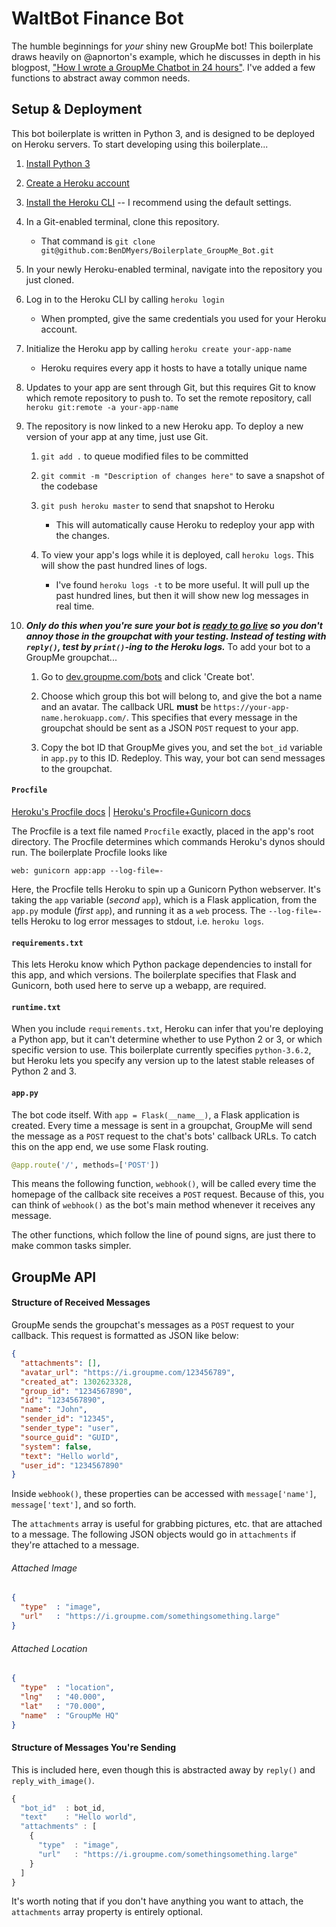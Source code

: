 # WaltBot Finance Bot

The humble beginnings for *your* shiny new GroupMe bot! This boilerplate draws heavily on @apnorton's example, which he discusses in depth in his blogpost, ["How I wrote a GroupMe Chatbot in 24 hours"](http://www.apnorton.com/blog/2017/02/28/How-I-wrote-a-Groupme-Chatbot-in-24-hours/). I've added a few functions to abstract away common needs.

## Setup & Deployment

This bot boilerplate is written in Python 3, and is designed to be deployed on Heroku servers. To start developing using this boilerplate...

1. [Install Python 3](https://www.python.org/downloads/)

2. [Create a Heroku account](https://signup.heroku.com/)

3. [Install the Heroku CLI](https://devcenter.heroku.com/articles/heroku-cli#download-and-install) -- I recommend using the default settings.

4. In a Git-enabled terminal, clone this repository.

	- That command is `git clone git@github.com:BenDMyers/Boilerplate_GroupMe_Bot.git`

5. In your newly Heroku-enabled terminal, navigate into the repository you just cloned.

6. Log in to the Heroku CLI by calling `heroku login`

	- When prompted, give the same credentials you used for your Heroku account.

7. Initialize the Heroku app by calling `heroku create your-app-name`

	- Heroku requires every app it hosts to have a totally unique name

8. Updates to your app are sent through Git, but this requires Git to know which remote repository to push to. To set the remote repository, call `heroku git:remote -a your-app-name`

9. The repository is now linked to a new Heroku app. To deploy a new version of your app at any time, just use Git.

	1. `git add .` to queue modified files to be committed

	2. `git commit -m "Description of changes here"` to save a snapshot of the codebase

	3. `git push heroku master` to send that snapshot to Heroku

		- This will automatically cause Heroku to redeploy your app with the changes.

	4. To view your app's logs while it is deployed, call `heroku logs`. This will show the past hundred lines of logs.

		- I've found `heroku logs -t` to be more useful. It will pull up the past hundred lines, but then it will show new log messages in real time.

10. ***Only do this when you're sure your bot is [ready to go live](https://i.memecaptain.com/gend_images/Zi5JCA.jpg) so you don't annoy those in the groupchat with your testing. Instead of testing with `reply()`, test by `print()`-ing to the Heroku logs.*** To add your bot to a GroupMe groupchat...

	1. Go to [dev.groupme.com/bots](https://dev.groupme.com/bots) and click 'Create bot'.

	2. Choose which group this bot will belong to, and give the bot a name and an avatar. The callback URL **must** be `https://your-app-name.herokuapp.com/`. This specifies that every message in the groupchat should be sent as a JSON `POST` request to your app.

	3. Copy the bot ID that GroupMe gives you, and set the `bot_id` variable in `app.py` to this ID. Redeploy. This way, your bot can send messages to the groupchat.

#### `Procfile`

[Heroku's Procfile docs](https://devcenter.heroku.com/articles/procfile) | [Heroku's Procfile+Gunicorn docs](https://devcenter.heroku.com/articles/python-gunicorn)

The Procfile is a text file named `Procfile` exactly, placed in the app's root directory. The Procfile determines which commands Heroku's dynos should run. The boilerplate Procfile looks like

```
web: gunicorn app:app --log-file=-
```

Here, the Procfile tells Heroku to spin up a Gunicorn Python webserver. It's taking the `app` variable (*second* `app`), which is a Flask application, from the `app.py` module (*first* `app`), and running it as a `web` process. The `--log-file=-` tells Heroku to log error messages to stdout, i.e. `heroku logs`.

#### `requirements.txt`

This lets Heroku know which Python package dependencies to install for this app, and which versions. The boilerplate specifies that Flask and Gunicorn, both used here to serve up a webapp, are required.

#### `runtime.txt`

When you include `requirements.txt`, Heroku can infer that you're deploying a Python app, but it can't determine whether to use Python 2 or 3, or which specific version to use. This boilerplate currently specifies `python-3.6.2`, but Heroku lets you specify any version up to the latest stable releases of Python 2 and 3.

#### `app.py`

The bot code itself. With `app = Flask(__name__)`, a Flask application is created. Every time a message is sent in a groupchat, GroupMe will send the message as a `POST` request to the chat's bots' callback URLs. To catch this on the app end, we use some Flask routing.

```python
@app.route('/', methods=['POST'])
```

This means the following function, `webhook()`, will be called every time the homepage of the callback site receives a `POST` request. Because of this, you can think of `webhook()` as the bot's main method whenever it receives any message.

The other functions, which follow the line of pound signs, are just there to make common tasks simpler.

## GroupMe API

#### Structure of Received Messages

GroupMe sends the groupchat's messages as a `POST` request to your callback. This request is formatted as JSON like below:

```json
{
  "attachments": [],
  "avatar_url": "https://i.groupme.com/123456789",
  "created_at": 1302623328,
  "group_id": "1234567890",
  "id": "1234567890",
  "name": "John",
  "sender_id": "12345",
  "sender_type": "user",
  "source_guid": "GUID",
  "system": false,
  "text": "Hello world",
  "user_id": "1234567890"
}
```

Inside `webhook()`, these properties can be accessed with `message['name']`, `message['text']`, and so forth.

The `attachments` array is useful for grabbing pictures, etc. that are attached to a message. The following JSON objects would go in `attachments` if they're attached to a message.

###### Attached Image

```json
{
  "type"  : "image",
  "url"   : "https://i.groupme.com/somethingsomething.large"
}
```

###### Attached Location
```json
{
  "type"  : "location",
  "lng"   : "40.000",
  "lat"   : "70.000",
  "name"  : "GroupMe HQ"
}
```

#### Structure of Messages You're Sending

This is included here, even though this is abstracted away by `reply()` and `reply_with_image()`.

```js
{
  "bot_id"  : bot_id,
  "text"    : "Hello world",
  "attachments" : [
    {
      "type"  : "image",
      "url"   : "https://i.groupme.com/somethingsomething.large"
    }
  ]
}
```

It's worth noting that if you don't have anything you want to attach, the `attachments` array property is entirely optional.
